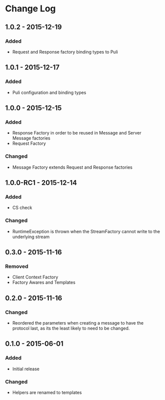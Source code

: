 # Change Log

## 1.0.2 - 2015-12-19

### Added

- Request and Response factory binding types to Puli

## 1.0.1 - 2015-12-17

### Added

- Puli configuration and binding types

## 1.0.0 - 2015-12-15

### Added

- Response Factory in order to be reused in Message and Server Message factories
- Request Factory

### Changed

- Message Factory extends Request and Response factories

## 1.0.0-RC1 - 2015-12-14

### Added

- CS check

### Changed

- RuntimeException is thrown when the StreamFactory cannot write to the underlying stream

## 0.3.0 - 2015-11-16

### Removed

- Client Context Factory
- Factory Awares and Templates

## 0.2.0 - 2015-11-16

### Changed

- Reordered the parameters when creating a message to have the protocol last,
  as its the least likely to need to be changed.

## 0.1.0 - 2015-06-01

### Added

- Initial release

### Changed

- Helpers are renamed to templates
